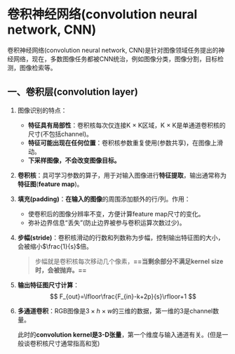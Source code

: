 # 卷积神经网络(convolution neural network, CNN)

卷积神经网络(convolution neural network, CNN)是针对图像领域任务提出的神经网络，现在，多数图像任务都被CNN统治，例如图像分类，图像分割，目标检测，图像检索等。

## 一、卷积层(convolution layer)

1. 图像识别的特点：

   + **特征具有局部性**：卷积核每次仅连接K × K区域，K × K是单通道卷积核的尺寸(不包括channel)。
   + **特征可能出现在任何位置**：卷积核参数重复使用(参数共享)，在图像上滑动。
   + **下采样图像，不会改变图像目标。**

2. **卷积核**：具可学习参数的算子，用于对输入图像进行**特征提取**，输出通常称为**特征图**(**feature map**)。

3. **填充(padding)**：**在输入的图像**的周围添加额外的行/列。作用： 

   + 使卷积后的图像分辨率不变，方便计算feature map尺寸的变化。
   + 弥补边界信息“丢失”(防止边界被参与卷积运算次数过少)。

4. **步幅(stride)**：卷积核滑动的行数和列数称为步幅，控制输出特征图的大小，会被缩小$\frac{1}{s}$倍。

   > 步幅就是卷积核每次移动几个像素，**==当剩余部分不满足kernel size时，会被抛弃。==**

5. **输出特征图尺寸计算**：
   $$
   F_{out}=\lfloor\frac{F_{in}-k+2p}{s}\rfloor+1
   $$

6. **多通道卷积**：RGB图像是$3\times h\times w$的三维的数据，第一维的3是channel数量。

   此时的**convolution kernel是3-D张量**，第一个维度与输入通道有关。(但是一般谈卷积核尺寸通常指高和宽)

